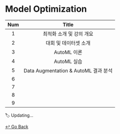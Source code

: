 # Model Optimization

| Num  |                Title                 |
| :--: | :----------------------------------: |
|  1   |       최적화 소개 및 강의 개요       |
|  2   |        대회 및 데이터셋 소개         |
|  3   |             AutoML 이론              |
|  4   |             AutoML 실습              |
|  5   | Data Augmentation & AutoML 결과 분석 |
|  6   |                                      |
|  7   |                                      |
|  8   |                                      |
|  9   |                                      |

:label: Updating...



[↩️ Go Back](https://github.com/lisy0123/Boostcamp_AI_Tech)

